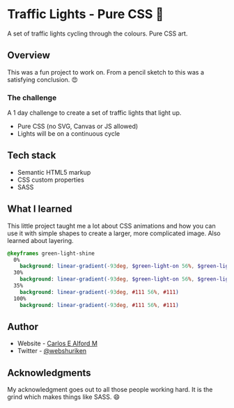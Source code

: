 # Traffic Lights - Pure CSS :traffic_light:

A set of traffic lights cycling through the colours. Pure CSS art.

## Overview

This was a fun project to work on. From a pencil sketch to this was a 
satisfying conclusion. :heart_eyes:

### The challenge

A 1 day challenge to create a set of traffic lights that light up.
  - Pure CSS (no SVG, Canvas or JS allowed)
  - Lights will be on a continuous cycle

## Tech stack

- Semantic HTML5 markup
- CSS custom properties
- SASS

## What I learned

This little project taught me a lot about CSS animations and how you can use it
with simple shapes to create a larger, more complicated image. Also learned
about layering.

```sass
@keyframes green-light-shine
  0%
    background: linear-gradient(-93deg, $green-light-on 56%, $green-light-off)
  30%
    background: linear-gradient(-93deg, $green-light-on 56%, $green-light-off)
  35%
    background: linear-gradient(-93deg, #111 56%, #111)
  100%
    background: linear-gradient(-93deg, #111 56%, #111)
```

## Author

- Website - [Carlos E Alford M](https://carlosealford.com)
- Twitter - [@webshuriken](https://www.twitter.com/webshuriken)

## Acknowledgments

My acknowledgment goes out to all those people working hard.
It is the grind which makes things like SASS. :smile:
